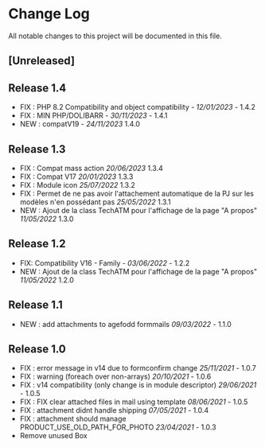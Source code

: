 # Change Log
All notable changes to this project will be documented in this file.

## [Unreleased]



## Release 1.4

- FIX : PHP 8.2 Compatibility and object compatibility - *12/01/2023* - 1.4.2
- FIX : MIN PHP/DOLIBARR  - *30/11/2023* - 1.4.1  
- NEW : compatV19 - *24/11/2023* 1.4.0  

## Release 1.3

- FIX : Compat mass action  *20/06/2023* 1.3.4
- FIX : Compat V17  *20/01/2023* 1.3.3
- FIX : Module icon  *25/07/2022* 1.3.2
- FIX : Permet de ne pas avoir l'attachement automatique de la PJ sur les modèles n'en possédant pas *25/05/2022* 1.3.1
- NEW : Ajout de la class TechATM pour l'affichage de la page "A propos" *11/05/2022* 1.3.0

## Release 1.2

- FIX: Compatibility V16 - Family - *03/06/2022* - 1.2.2
- NEW : Ajout de la class TechATM pour l'affichage de la page "A propos" *11/05/2022* 1.2.0

## Release 1.1

- NEW : add attachments to agefodd formmails *09/03/2022* - 1.1.0

## Release 1.0
- FIX : error message in v14 due to formconfirm change *25/11/2021* - 1.0.7
- FIX : warning (foreach over non-arrays) *20/10/2021* - 1.0.6
- FIX : v14 compatibility (only change is in module descriptor) *29/06/2021* - 1.0.5
- FIX : FIX clear attached files in mail using template *08/06/2021* - 1.0.5
- FIX : attachment didnt handle shipping *07/05/2021* - 1.0.4
- FIX : attachment should manage PRODUCT_USE_OLD_PATH_FOR_PHOTO *23/04/2021* - 1.0.3
- Remove unused Box
